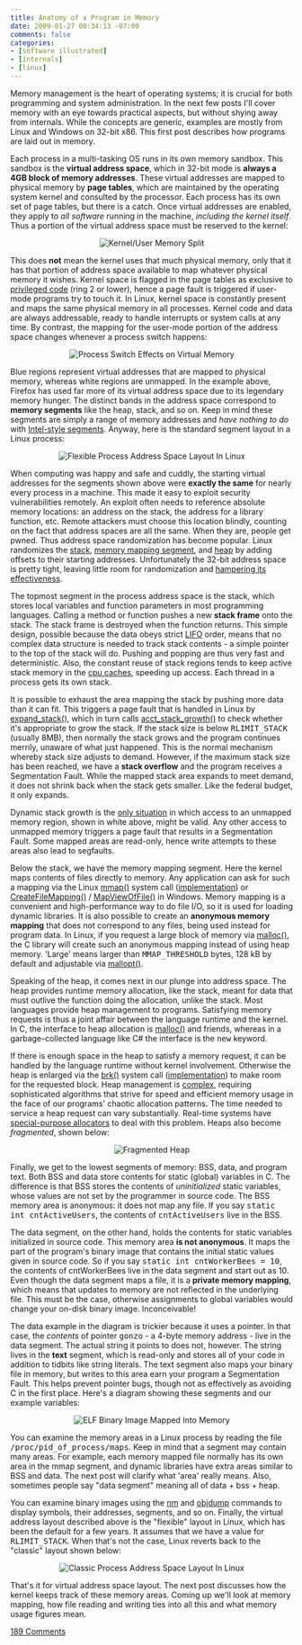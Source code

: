 ```yaml
---
title: Anatomy of a Program in Memory
date: 2009-01-27 00:34:13 -07:00
comments: false
categories:
- [software illustrated]
- [internals]
- [linux]
---
```

 <p>Memory management is the heart of operating systems; it is crucial for both programming and system administration. In the next few posts I'll cover memory with an eye towards practical aspects, but without shying away from internals. While the concepts are generic, examples are mostly from Linux and Windows on 32-bit x86. This first post describes how programs are laid out in memory.</p> <p>Each process in a multi-tasking OS runs in its own memory sandbox. This sandbox is the <strong>virtual address space</strong>, which in 32-bit mode is <strong>always a 4GB block of memory addresses</strong>. These virtual addresses are mapped to physical memory by <strong>page tables</strong>, which are maintained by the operating system kernel and consulted by the processor. Each process has its own set of page tables, but there is a catch. Once virtual addresses are enabled, they apply to <em>all software</em> running in the machine, <em>including the kernel itself</em>. Thus a portion of the virtual address space must be reserved to the kernel:</p> <p align="center"><img src="http://static.duartes.org/img/blogPosts/kernelUserMemorySplit.png" alt="Kernel/User Memory Split"/></p> <p>This does <strong>not</strong> mean the kernel uses that much physical memory, only that it has that portion of address space available to map whatever physical memory it wishes. Kernel space is flagged in the page tables as exclusive to <a href="http://duartes.org/gustavo/blog/post/cpu-rings-privilege-and-protection">privileged code</a> (ring 2 or lower), hence a page fault is triggered if user-mode programs try to touch it. In Linux, kernel space is constantly present and maps the same physical memory in all processes. Kernel code and data are always addressable, ready to handle interrupts or system calls at any time. By contrast, the mapping for the user-mode portion of the address space changes whenever a process switch happens:</p> <p align="center"><img src="http://static.duartes.org/img/blogPosts/virtualMemoryInProcessSwitch.png" alt="Process Switch Effects on Virtual Memory"/></p> <p>Blue regions represent virtual addresses that are mapped to physical memory, whereas white regions are unmapped. In the example above, Firefox has used far more of its virtual address space due to its legendary memory hunger. The distinct bands in the address space correspond to <strong>memory segments</strong> like the heap, stack, and so on. Keep in mind these segments are simply a range of memory addresses and <em>have nothing to do</em> with <a href="http://duartes.org/gustavo/blog/post/memory-translation-and-segmentation">Intel-style segments</a>. Anyway, here is the standard segment layout in a Linux process:</p> <p align="center"><img src="http://static.duartes.org/img/blogPosts/linuxFlexibleAddressSpaceLayout.png" alt="Flexible Process Address Space Layout In Linux"/></p> <p>When computing was happy and safe and cuddly, the starting virtual addresses for the segments shown above were <strong>exactly the same</strong> for nearly every process in a machine. This made it easy to exploit security vulnerabilities remotely. An exploit often needs to reference absolute memory locations: an address on the stack, the address for a library function, etc. Remote attackers must choose this location blindly, counting on the fact that address spaces are all the same. When they are, people get pwned. Thus address space randomization has become popular. Linux randomizes the <a href="http://lxr.linux.no/linux+v2.6.28.1/fs/binfmt_elf.c#L542">stack</a>,  <a href="http://lxr.linux.no/linux+v2.6.28.1/arch/x86/mm/mmap.c#L84">memory mapping segment</a>, and <a href="http://lxr.linux.no/linux+v2.6.28.1/arch/x86/kernel/process_32.c#L729">heap</a> by adding offsets to their starting addresses. Unfortunately the 32-bit address space is pretty tight, leaving little room for randomization and <a href="http://www.stanford.edu/~blp/papers/asrandom.pdf">hampering its effectiveness</a>.</p> <p>The topmost segment in the process address space is the stack, which stores local variables and function parameters in most programming languages. Calling a method or function pushes a new <strong>stack frame</strong> onto the stack. The stack frame is destroyed when the function returns. This simple design, possible because the data obeys strict <a href="http://en.wikipedia.org/wiki/Lifo">LIFO</a> order, means that no complex data structure is needed to track stack contents - a simple pointer to the top of the stack will do. Pushing and popping are thus very fast and deterministic. Also, the constant reuse of stack regions tends to keep active stack memory in the <a href="http://duartes.org/gustavo/blog/post/intel-cpu-caches">cpu caches</a>, speeding up access. Each thread in a process gets its own stack.</p> <p>It is possible to exhaust the area mapping the stack by pushing more data than it can fit. This triggers a page fault that is handled in Linux by <a href="http://lxr.linux.no/linux+v2.6.28/mm/mmap.c#L1716">expand_stack()</a>, which in turn calls <a href="http://lxr.linux.no/linux+v2.6.28/mm/mmap.c#L1544">acct_stack_growth()</a> to check whether it's appropriate to grow the stack. If the stack size is below <tt>RLIMIT_STACK</tt> (usually 8MB), then normally the stack grows and the program continues merrily, unaware of what just happened. This is the normal mechanism whereby stack size adjusts to demand. However, if the maximum stack size has been reached, we have a <strong>stack overflow</strong> and the program receives a Segmentation Fault. While the mapped stack area expands to meet demand, it does not shrink back when the stack gets smaller. Like the federal budget, it only expands.</p> <p>Dynamic stack growth is the <a href="http://lxr.linux.no/linux+v2.6.28.1/arch/x86/mm/fault.c#L692">only situation</a> in which access to an unmapped memory region, shown in white above, might be valid. Any other access to unmapped memory triggers a page fault that results in a Segmentation Fault. Some mapped areas are read-only, hence write attempts to these areas also lead to segfaults.</p> <p>Below the stack, we have the memory mapping segment. Here the kernel maps contents of files directly to memory. Any application can ask for such a mapping via the Linux <a href="http://www.kernel.org/doc/man-pages/online/pages/man2/mmap.2.html">mmap()</a> system call (<a href="http://lxr.linux.no/linux+v2.6.28.1/arch/x86/kernel/sys_i386_32.c#L27">implementation</a>) or <a href="http://msdn.microsoft.com/en-us/library/aa366537(VS.85).aspx">CreateFileMapping()</a> / <a href="http://msdn.microsoft.com/en-us/library/aa366761(VS.85).aspx">MapViewOfFile()</a> in Windows. Memory mapping is a convenient and high-performance way to do file I/O, so it is used for loading dynamic libraries. It is also possible to create an <strong>anonymous memory mapping</strong> that does not correspond to any files, being used instead for program data. In Linux, if you request a large block of memory via <a href="http://www.kernel.org/doc/man-pages/online/pages/man3/malloc.3.html">malloc()</a>, the C library will create such an anonymous mapping instead of using heap memory. 'Large' means larger than <tt>MMAP_THRESHOLD</tt> bytes, 128 kB by default and adjustable via <a href="http://www.kernel.org/doc/man-pages/online/pages/man3/undocumented.3.html">mallopt()</a>.</p> <p>Speaking of the heap, it comes next in our plunge into address space. The heap provides runtime memory allocation, like the stack, meant for data that must outlive the function doing the allocation, unlike the stack. Most languages provide heap management to programs. Satisfying memory requests is thus a joint affair between the language runtime and the kernel. In C, the interface to heap allocation is <a href="http://www.kernel.org/doc/man-pages/online/pages/man3/malloc.3.html">malloc()</a> and friends, whereas in a garbage-collected language like C# the interface is the <tt>new</tt> keyword.</p> <p>If there is enough space in the heap to satisfy a memory request, it can be handled by the language runtime without kernel involvement. Otherwise the heap is enlarged via the <a href="http://www.kernel.org/doc/man-pages/online/pages/man2/brk.2.html">brk()</a> system call (<a href="http://lxr.linux.no/linux+v2.6.28.1/mm/mmap.c#L248">implementation</a>) to make room for the requested block. Heap management is <a href="http://g.oswego.edu/dl/html/malloc.html">complex</a>, requiring sophisticated algorithms that strive for speed and efficient memory usage in the face of our programs' chaotic allocation patterns. The time needed to service a heap request can vary substantially. Real-time systems have <a href="http://rtportal.upv.es/rtmalloc/">special-purpose allocators</a> to deal with this problem. Heaps also become <em>fragmented</em>, shown below:</p> <p align="center"><img src="http://static.duartes.org/img/blogPosts/fragmentedHeap.png" alt="Fragmented Heap"/></p> <p>Finally, we get to the lowest segments of memory: BSS, data, and program text. Both BSS and data store contents for static (global) variables in C. The difference is that BSS stores the contents of <em>uninitialized</em> static variables, whose values are not set by the programmer in source code. The BSS memory area is anonymous: it does not map any file. If you say <tt>static int cntActiveUsers</tt>, the contents of <tt>cntActiveUsers</tt> live in the BSS.</p> <p>The data segment, on the other hand, holds the contents for static variables initialized in source code. This memory area <strong>is not anonymous</strong>. It maps the part of the program's binary image that contains the initial static values given in source code. So if you say <tt>static int cntWorkerBees = 10</tt>, the contents of cntWorkerBees live in the data segment and start out as 10. Even though the data segment maps a file, it is a <strong>private memory mapping</strong>, which means that updates to memory are not reflected in the underlying file. This must be the case, otherwise assignments to global variables would change your on-disk binary image. Inconceivable!</p> <p>The data example in the diagram is trickier because it uses a pointer. In that case, the <em>contents</em> of pointer <tt>gonzo</tt> - a 4-byte memory address - live in the data segment. The actual string it points to does not, however. The string lives in the <strong>text</strong> segment, which is read-only and stores all of your code in addition to tidbits like string literals. The text segment also maps your binary file in memory, but writes to this area earn your program a Segmentation Fault. This helps prevent pointer bugs, though not as effectively as avoiding C in the first place. Here's a diagram showing these segments and our example variables:</p> <p align="center"><img src="http://static.duartes.org/img/blogPosts/mappingBinaryImage.png" alt="ELF Binary Image Mapped Into Memory"/></p> <p>You can examine the memory areas in a Linux process by reading the file <tt>/proc/pid_of_process/maps</tt>. Keep in mind that a segment may contain many areas. For example, each memory mapped file normally has its own area in the mmap segment, and dynamic libraries have extra areas similar to BSS and data. The next post will clarify what 'area' really means. Also, sometimes people say "data segment" meaning all of data + bss + heap.</p> <p>You can examine binary images using the <a href="http://manpages.ubuntu.com/manpages/intrepid/en/man1/nm.1.html">nm</a> and <a href="http://manpages.ubuntu.com/manpages/intrepid/en/man1/objdump.1.html">objdump</a> commands to display symbols, their addresses, segments, and so on. Finally, the virtual address layout described above is the "flexible" layout in Linux, which has been the default for a few years. It assumes that we have a value for <tt>RLIMIT_STACK</tt>. When that's not the case, Linux reverts back to the "classic" layout shown below:</p> <p align="center"><img src="http://static.duartes.org/img/blogPosts/linuxClassicAddressSpaceLayout.png" alt="Classic Process Address Space Layout In Linux"/></p> <p>That's it for virtual address space layout. The next post discusses how the kernel keeps track of these memory areas. Coming up we'll look at memory mapping, how file reading and writing ties into all this and what memory usage figures mean.</p>

[189 Comments](/comments/anatomy.html)
